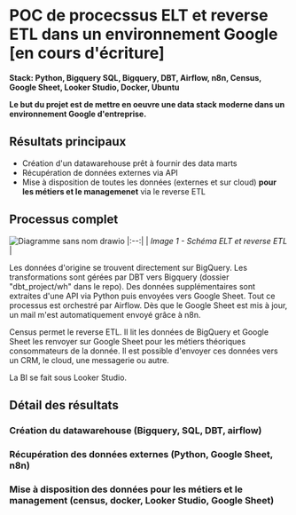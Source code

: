 # POC de procecssus ELT et reverse ETL dans un environnement Google [en cours d'écriture]
**Stack: Python, Bigquery SQL, Bigquery, DBT, Airflow, n8n, Census, Google Sheet, Looker Studio, Docker, Ubuntu**

**Le but du projet est de mettre en oeuvre une data stack moderne dans un environnement Google d'entreprise.**

## Résultats principaux
- Création d'un datawarehouse prêt à fournir des data marts
- Récupération de données externes via API
- Mise à disposition de toutes les données (externes et sur cloud) **pour les métiers et le managemenet** via le reverse ETL


## Processus complet

![Diagramme sans nom drawio](https://github.com/user-attachments/assets/3e3502bf-378b-47dc-b6eb-ed18776b3488)
|:--:|
| *Image 1 - Schéma ELT et reverse ETL* |

Les données d'origine se trouvent directement sur BigQuery.
Les transformations sont gérées par DBT vers Bigquery (dossier "dbt_project/wh" dans le repo).
Des données supplémentaires sont extraites d'une API via Python puis envoyées vers Google Sheet.
Tout ce processus est orchestré par Airflow.
Dès que le Google Sheet est mis à jour, un mail m'est automatiquement envoyé grâce à n8n.

Census permet le reverse ETL.
Il lit les données de BigQuery et Google Sheet les renvoyer sur Google Sheet pour les métiers théoriques consommateurs de la donnée.
Il est possible d'envoyer ces données vers un CRM, le cloud, une messagerie ou autre.

La BI se fait sous Looker Studio.

## Détail des résultats

### Création du datawarehouse (Bigquery, SQL, DBT, airflow)

### Récupération des données externes (Python, Google Sheet, n8n) 

### Mise à disposition des données pour les métiers et le management (census, docker, Looker Studio, Google Sheet)
